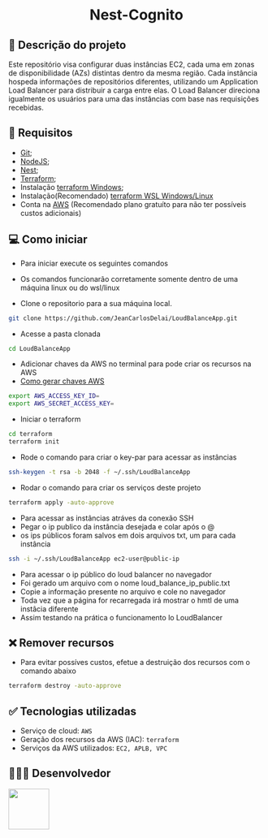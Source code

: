 <h1 align="center"> Nest-Cognito </h1>

## 📄 Descrição do projeto

Este repositório visa configurar duas instâncias EC2, cada uma em zonas de disponibilidade (AZs) distintas dentro da mesma região. Cada instância hospeda informações de repositórios diferentes, utilizando um Application Load Balancer para distribuir a carga entre elas. O Load Balancer direciona igualmente os usuários para uma das instâncias com base nas requisições recebidas.

## 🚩 Requisitos

- [Git](https://www.git-scm.com/downloads);
- [NodeJS](https://nodejs.org/en/);
- [Nest](https://docs.nestjs.com/);
- [Terraform](https://www.terraform.io/);
- Instalação [terraform Windows](https://nodejs.org/en/);
- Instalação(Recomendado) [terraform WSL Windows/Linux](https://nodejs.org/en/)
- Conta na [AWS](https://aws.amazon.com/pt/free/?gclid=CjwKCAjwyJqzBhBaEiwAWDRJVG7KfaYfc-gsL5jxvEllnRK8yfZHKsFUzKN2FdtJFTm9ciMAo4XQxhoCJrYQAvD_BwE&trk=eb5111a8-7144-44a0-b89b-294d1572e79e&sc_channel=ps&ef_id=CjwKCAjwyJqzBhBaEiwAWDRJVG7KfaYfc-gsL5jxvEllnRK8yfZHKsFUzKN2FdtJFTm9ciMAo4XQxhoCJrYQAvD_BwE:G:s&s_kwcid=AL!4422!3!507891927284!p!!g!!aws%20amazon%20com!12582854283!122410197809&all-free-tier.sort-by=item.additionalFields.SortRank&all-free-tier.sort-order=asc&awsf.Free%20Tier%20Types=*all&awsf.Free%20Tier%20Categories=*all) (Recomendado plano gratuíto para não ter possíveis custos adicionais)

## 💻 Como iniciar

- Para iniciar execute os seguintes comandos
- Os comandos funcionarão corretamente somente dentro de uma máquina linux ou do wsl/linux

- Clone o repositorio para a sua máquina local.

```sh
git clone https://github.com/JeanCarlosDelai/LoudBalanceApp.git
```

- Acesse a pasta clonada

```sh
cd LoudBalanceApp
```

- Adicionar chaves da AWS no terminal para pode criar os recursos na AWS
- [Como gerar chaves AWS](https://www.git-scm.com/downloads)

```sh
export AWS_ACCESS_KEY_ID=
export AWS_SECRET_ACCESS_KEY=
```

- Iniciar o terraform

```sh
cd terraform
terraform init
```
- Rode o comando para criar o key-par para acessar as instâncias

```sh
ssh-keygen -t rsa -b 2048 -f ~/.ssh/LoudBalanceApp
```

- Rodar o comando para criar os serviços deste projeto

```sh
terraform apply -auto-approve
```

- Para acessar as instâncias atráves da conexão SSH
- Pegar o ip publico da instância desejada e colar após o @
- os ips públicos foram salvos em dois arquivos txt, um para cada instância

```sh
ssh -i ~/.ssh/LoudBalanceApp ec2-user@public-ip
```

- Para acessar o ip público do loud balancer no navegador
- Foi gerado um arquivo com o nome loud_balance_ip_public.txt
- Copie a informação presente no arquivo e cole no navegador
- Toda vez que a página for recarregada irá mostrar o hmtl de uma instâcia diferente
- Assim testando na prática o funcionamento lo LoudBalancer


## ❌ Remover recursos

- Para evitar possíves custos, efetue a destruição dos recursos com o comando abaixo

```sh
terraform destroy -auto-approve
```

## ✅ Tecnologias utilizadas

- Serviço de cloud: `AWS`
- Geração dos recursos da AWS (IAC): `terraform`
- Serviços da AWS utilizados: `EC2, APLB, VPC`

## 👨🏻‍💻 Desenvolvedor

[<img src="https://avatars.githubusercontent.com/u/112594276?v=4" width="80px;"/>](https://github.com/JeanCarlosDelai)